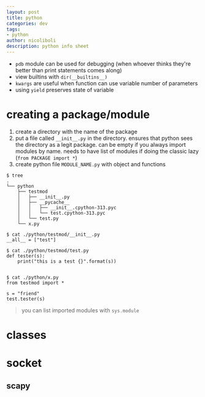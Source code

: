 ```yaml
---
layout: post
title: python
categories: dev
tags:
- python
author: nicoliboli
description: python info sheet
---
```


- `pdb` module can be used for debugging (when whoever thinks they're better than print statements comes along)
- view builtins with `dir(__builtins__)`
- `kwargs` are useful when function can use variable number of parameters
- using `yield` preserves state of variable 

# creating a package/module

1. create a directory with the name of the package
2. put a file called `__init__.py` in the directory. ensures that python sees the directory as a legit package. can be empty if you always import modules by name. needs to have list of modules if doing the classic lazy (`from PACKAGE import *`) 
3. create python file `MODULE_NAME.py` with object and functions

```
$ tree
.
└── python
    ├── testmod
    │   ├── __init__.py
    │   ├── __pycache__
    │   │   ├── __init__.cpython-313.pyc
    │   │   └── test.cpython-313.pyc
    │   └── test.py
    └── x.py

$ cat ./python/testmod/__init__.py 
__all__ = ["test"]

$ cat ./python/testmod/test.py    
def tester(s):
    print("this is a test {}".format(s))


$ cat ./python/x.py           
from testmod import *

s = "friend"
test.tester(s)
```

> you can list imported modules with `sys.module`

# classes

# socket

## scapy